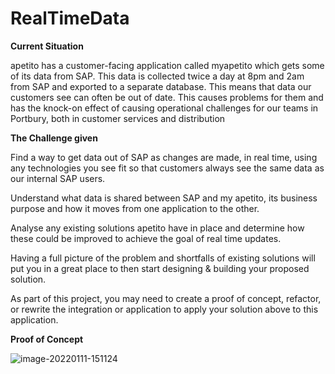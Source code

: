 # **RealTimeData**

**Current Situation** 

apetito has a customer-facing application called myapetito which gets some of its data from SAP. This data is collected twice a day at 8pm and 2am from SAP and exported to a separate database. This means that data our customers see can often be out of date. This causes problems for them and has the knock-on effect of causing operational challenges for our teams in Portbury, both in customer services and distribution 

 

**The Challenge given**  

Find a way to get data out of SAP as changes are made, in real time, using any technologies you see fit so that customers always see the same data as our internal SAP users. 

Understand what data is shared between SAP and my apetito, its business purpose and how it moves from one application to the other.  

Analyse any existing solutions apetito have in place and determine how these could be improved to achieve the goal of real time updates.  

Having a full picture of the problem and shortfalls of existing solutions will put you in a great place to then start designing & building your proposed solution.  

As part of this project, you may need to create a proof of concept, refactor, or rewrite the integration or application to apply your solution above to this application.  


**Proof of Concept**

![image-20220111-151124](https://user-images.githubusercontent.com/76840465/179399239-0f86dbb4-b942-4b01-a0a4-925030aabe7d.png)


